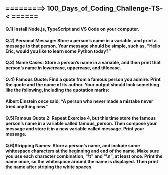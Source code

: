 ## =========> 100_Days_of_Coding_Challenge-TS- < ======

#### Q.1) Install Node.js, TypeScript and VS Code on your computer.

#### Q.2) Personal Message: Store a person’s name in a variable, and print a message to that person. Your message should be simple, such as, “Hello Eric, would you like to learn some Python today?”

#### Q.3) Name Cases: Store a person’s name in a variable, and then print that person’s name in lowercase, uppercase, and titlecase.

#### Q.4) Famous Quote: Find a quote from a famous person you admire. Print the quote and the name of its author. Your output should look something like the following, including the quotation marks:

#### Albert Einstein once said, “A person who never made a mistake never tried anything new.”

#### Q.5)Famous Quote 2: Repeat Exercise 4, but this time store the famous person’s name in a variable called famous_person. Then compose your message and store it in a new variable called message. Print your message.

#### Q.6)Stripping Names: Store a person’s name, and include some whitespace characters at the beginning and end of the name. Make sure you use each character combination, "\t" and "\n", at least once. Print the name once, so the whitespace around the name is displayed. Then print the name after striping the white spaces.
